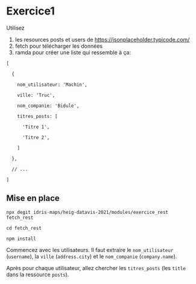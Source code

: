 # Exercice1
Utilisez
1. les resources posts et users de https://jsonplaceholder.typicode.com/
2. fetch pour télécharger les données
3. ramda pour créer une liste qui ressemble à ça:


```
[

  {
  
    nom_utilisateur: 'Machin',
    
    ville: 'Truc',
    
    nom_companie: 'Bidule',
    
    titres_posts: [
    
      'Titre 1',
      
      'Titre 2',
      
    ]
    
  },
  
  // ...
  
]
```

## Mise en place

```
npx degit idris-maps/heig-datavis-2021/modules/exercice_rest fetch_rest

cd fetch_rest

npm install
```

Commencez avec les utilisateurs. Il faut extraire le ``nom_utilisateur`` (``username``), la ``ville`` (``address.city``) et le ``nom_companie`` (``company.name``).

Après pour chaque utilisateur, allez chercher les ``titres_posts`` (les ``title`` dans la ressource ``posts``).
